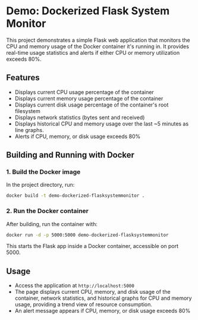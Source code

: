 # Demo: Dockerized Flask System Monitor

This project demonstrates a simple Flask web application that monitors the CPU and memory usage of the Docker container it's running in. It provides real-time usage statistics and alerts if either CPU or memory utilization exceeds 80%.

## Features

- Displays current CPU usage percentage of the container
- Displays current memory usage percentage of the container
- Displays current disk usage percentage of the container's root filesystem
- Displays network statistics (bytes sent and received)
- Displays historical CPU and memory usage over the last ~5 minutes as line graphs.
- Alerts if CPU, memory, or disk usage exceeds 80%

## Building and Running with Docker

### 1. Build the Docker image

In the project directory, run:

```bash
docker build -t demo-dockerized-flasksystemmonitor .
```

### 2. Run the Docker container

After building, run the container with:

```bash
docker run -d -p 5000:5000 demo-dockerized-flasksystemmonitor
```

This starts the Flask app inside a Docker container, accessible on port 5000.

## Usage

- Access the application at `http://localhost:5000`
- The page displays current CPU, memory, and disk usage of the container, network statistics, and historical graphs for CPU and memory usage, providing a trend view of resource consumption.
- An alert message appears if CPU, memory, or disk usage exceeds 80%
